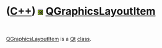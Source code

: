 



 

 

 

 

 

([C++](Cpp.htm)) ![Qt](PicQt.png) [QGraphicsLayoutItem](CppQGraphicsLayoutItem.htm)
===================================================================================

 

[QGraphicsLayoutItem](CppQGraphicsLayoutItem.htm) is a [Qt](CppQt.htm)
[class](CppClass.htm).

 

 

 

 

 





 



